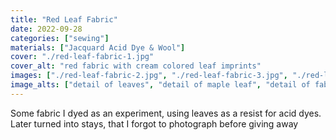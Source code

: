 ```yaml
---
title: "Red Leaf Fabric"
date: 2022-09-28
categories: ["sewing"]
materials: ["Jacquard Acid Dye & Wool"]
cover: "./red-leaf-fabric-1.jpg"
cover_alt: "red fabric with cream colored leaf imprints"
images: ["./red-leaf-fabric-2.jpg", "./red-leaf-fabric-3.jpg", "./red-leaf-fabric-4.jpg"]
image_alts: ["detail of leaves", "detail of maple leaf", "detail of fabric showing shadowing effect behind leaves"]
---
```

Some fabric I dyed as an experiment, using leaves as a resist for acid dyes. Later turned into stays, that I forgot to photograph before giving away